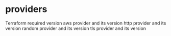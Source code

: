 # providers
 Terraform required version 
aws provider and its version
http provider and its version
random provider and its version
tls provider and its version 

